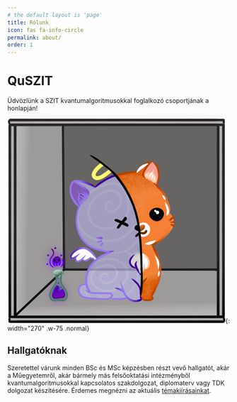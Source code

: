 ```yaml
---
# the default layout is 'page'
title: Rólunk
icon: fas fa-info-circle
permalink: about/
order: 1
---
```


# QuSZIT


Üdvözlünk a SZIT kvantumalgoritmusokkal foglalkozó csoportjának a honlapján!

![Desktop View](/assets/img/schrodingers-purple.png){: width="270" .w-75 .normal}

## Hallgatóknak

Szeretettel várunk minden BSc és MSc képzésben részt vevő hallgatót, akár a Műegyetemről,
akár bármely más felsőoktatási intézményből kvantumalgoritmusokkal kapcsolatos szakdolgozat,
diplomaterv vagy TDK dolgozat készítésére. Érdemes megnézni az aktuális [témakiírásainkat](./temak).
